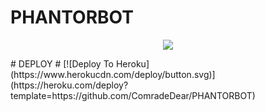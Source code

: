 # PHANTORBOT
<p align="center"><a href="https://t.me/phantorbot_support"><img src="https://telegra.ph/file/dde3045462b1acaaf1349.jpg"></a></p> 
 # DEPLOY
# [![Deploy To Heroku](https://www.herokucdn.com/deploy/button.svg)](https://heroku.com/deploy?template=https://github.com/ComradeDear/PHANTORBOT)
